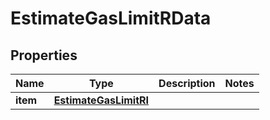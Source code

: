 

# EstimateGasLimitRData


## Properties

| Name | Type | Description | Notes |
|------------ | ------------- | ------------- | -------------|
|**item** | [**EstimateGasLimitRI**](EstimateGasLimitRI.md) |  |  |



